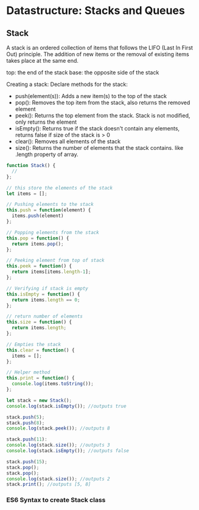# Datastructure: Stacks and Queues

## Stack
A stack is an ordered collection of items that follows the LIFO (Last In First Out) principle.  The addition of new items or the removal of existing items takes place at the same end.

top: the end of the stack
base: the opposite side of the stack

Creating a stack:
Declare methods for the stack:
- push(element(s)): Adds a new item(s) to the top of the stack
- pop(): Removes the top item from the stack, also returns the removed element
- peek(): Returns the top element from the stack.  Stack is not modified, only returns the element
- isEmpty(): Returns true if the stack doesn't contain any elements, returns false if size of the stack is > 0
- clear(): Removes all elements of the stack
- size(): Returns the number of elements that the stack contains. like .length property of array.

```javascript
function Stack() {
  //
};

// this store the elements of the stack
let items = [];

// Pushing elements to the stack
this.push = function(element) {
  items.push(element)
};

// Popping elements from the stack
this.pop = function() {
  return items.pop();
};

// Peeking element from top of stack
this.peek = function() {
  return items[items.length-1];
};

// Verifying if stack is empty
this.isEmpty = function() {
  return items.length == 0;
};

// return number of elements
this.size = function() {
  return items.length;
};

// Empties the stack
this.clear = function() {
  items = [];
};

// Helper method
this.print = function() {
  console.log(items.toString());
};

let stack = new Stack();
console.log(stack.isEmpty()); //outputs true

stack.push(5);
stack.push(8);
console.log(stack.peek()); //outputs 8

stack.push(11):
console.log(stack.size()); //outputs 3
console.log(stack.isEmpty()); //outputs false

stack.push(15);
stack.pop();
stack.pop();
console.log(stack.size()); //outputs 2
stack.print(); //outputs [5, 8]
```

### ES6 Syntax to create Stack class
